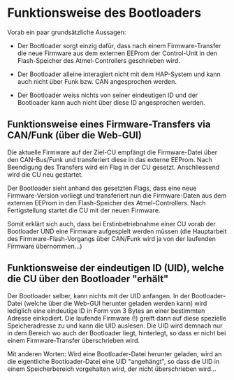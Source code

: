# Funktionsweise des Bootloaders #

Vorab ein paar grundsätzliche Aussagen:

  * Der Bootloader sorgt einzig dafür, dass nach einem Firmware-Transfer die neue Firmware aus dem externen EEProm der Control-Unit in den Flash-Speicher des Atmel-Controllers geschrieben wird.

  * Der Bootloader alleine interagiert nicht mit dem HAP-System und kann auch nicht über Funk bzw. CAN angesprochen werden.

  * Der Bootloader weiss nichts von seiner eindeutigen ID und der Bootloader kann auch nicht über diese ID angesprochen werden.


## Funktionsweise eines Firmware-Transfers via CAN/Funk (über die Web-GUI) ##

Die aktuelle Firmware auf der Ziel-CU empfängt die Firmware-Datei über den CAN-Bus/Funk und transferiert diese in das externe EEProm. Nach Beendigung des Transfers wird ein Flag in der CU gesetzt. Anschliessend wird die CU neu gestartet.

Der Bootloader sieht anhand des gesetzten Flags, dass eine neue Firmware-Version vorliegt und transferiert nun die Firmware-Daten aus dem externen EEProm in den Flash-Speicher des Atmel-Controllers.
Nach Fertigstellung startet die CU mit der neuen Firmware.

Somit erklärt sich auch, dass bei Erstinbetriebnahme einer CU vorab der Bootloader UND eine Firmware aufgespielt werden müssen (die Hauptarbeit des Firmware-Flash-Vorgangs über CAN/Funk wird ja von der laufenden Firmware übernommen...)

## Funktionsweise der eindeutigen ID (UID), welche die CU über den Bootloader "erhält" ##

Der Bootloader selber, kann nichts mit der UID anfangen. In der Bootloader-Datei (welche über die Web-GUI herunter geladen werden kann) wird lediglich eine eindeutige ID in Form von 3 Bytes an einer bestimmten Adresse einkodiert. Die laufende Firmware (!) greift dann auf diese spezielle Speicheradresse zu und kann die UID auslesen. Die UID wird demnach nur in dem Bereich wo auch der Bootloader liegt, hinterlegt, so dass er nicht bei einem Firmware-Transfer überschrieben wird.

Mit anderen Worten:
Wird eine Bootloader-Datei herunter geladen, wird an die eigentliche Bootloader-Datei eine UID "angehängt", so dass die UID in einem Speicherbereich vorgehalten wird, der nicht überschrieben wird...